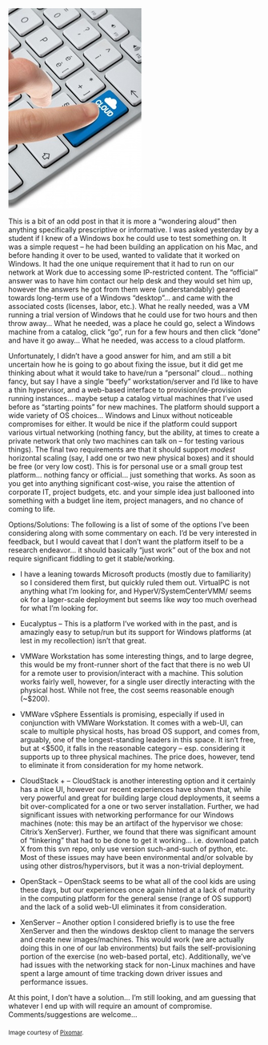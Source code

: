 <img alt='Cloud' src='/assets/images/78881z2p31zg232.jpg' class='blogimage img-responsive'>

This is a bit of an odd post in that it is more a “wondering aloud” then anything specifically prescriptive or
informative. I was asked yesterday by a student if I knew of a Windows box he could use to test something on. It was a
simple request – he had been building an application on his Mac, and before handing it over to be used, wanted to
validate that it worked on Windows. It had the one unique requirement that it had to run on our network at Work due to
accessing some IP-restricted content.  The “official” answer was to have him contact our help desk and they would set
him up, however the answers he got from them were (understandably) geared towards long-term use of a Windows “desktop”…
and came with the associated costs (licenses, labor, etc.). What he really needed, was a VM running a trial version of
Windows that he could use for two hours and then throw away… What he needed, was a place he could go, select a Windows
machine from a catalog, click “go”, run for a few hours and then click “done” and have it go away… What he needed, was
access to a cloud platform.

Unfortunately, I didn’t have a good answer for him, and am still a bit uncertain how he is going to go about fixing
the issue, but it did get me thinking about what it would take to have/run a “personal” cloud… nothing fancy, but say I
have a single “beefy” workstation/server and I’d like to have a thin hypervisor, and a web-based interface to
provision/de-provision running instances… maybe setup a catalog virtual machines that I’ve used before as “starting
points” for new machines. The platform should support a wide variety of OS choices… Windows and Linux without
noticeable compromises for either. It would be nice if the platform could support various virtual networking (nothing
fancy, but the ability, at times to create a private network that only two machines can talk on – for testing various
things). The final two requirements are that it should support *modest* horizontal scaling (say, I add one or two new
physical boxes) and it should be free (or very low cost). This is for personal use or a small group test platform…
nothing fancy or official… just something that works. As soon as you get into anything significant cost-wise, you
raise the attention of corporate IT, project budgets, etc. and your simple idea just ballooned into something with a
budget line item, project managers, and no chance of coming to life.

Options/Solutions: The following is a list of some of the options I’ve been considering along with some commentary on
each. I’d be very interested in feedback, but I would caveat that I don’t want the platform itself to be a research
endeavor… it should basically “just work” out of the box and not require significant fiddling to get it stable/working.

* I have a leaning towards Microsoft products (mostly due to familiarity) so I considered them first, but quickly ruled
them out. VirtualPC is not anything what I’m looking for, and HyperV/SystemCenterVMM/<insertManyMoreAcronymsHere> seems
ok for a lager-scale deployment but seems like *way* too much overhead for what I’m looking for.

* Eucalyptus – This is a platform I’ve worked with in the past, and is amazingly easy to setup/run but its support for
Windows platforms (at lest in my recollection) isn’t that great.

* VMWare Workstation has some interesting things, and to large degree, this would be my front-runner short of the fact
that there is no web UI for a remote user to provision/interact with a machine. This solution works fairly well,
however, for a single user directly interacting with the physical host. While not free, the cost seems reasonable
enough (~$200).

* VMWare vSphere Essentials is promising, especially if used in conjunction with VMWare Workstation. It comes with a
web-UI, can scale to multiple physical hosts, has broad OS support, and comes from, arguably, one of the
longest-standing leaders in this space. It isn’t free, but at <$500, it falls in the reasonable category – esp.
considering it supports up to three physical machines. The price does, however, tend to eliminate it from consideration
for my home network.

* CloudStack + <nameYourHypervisor> – CloudStack is another interesting option and it certainly has a nice UI, however
our recent experiences have shown that, while very powerful and great for building large cloud deployments, it seems a
bit over-complicated for a one or two server installation. Further, we had significant issues with networking
performance for our Windows machines (note: this may be an artifact of the hypervisor we chose: Citrix’s XenServer).
Further, we found that there was significant amount of “tinkering” that had to be done to get it working… i.e. download
patch X from this svn repo, only use version such-and-such of python, etc. Most of these issues may have been
environmental and/or solvable by using other distros/hypervisors, but it was a non-trivial deployment.

* OpenStack – OpenStack seems to be what all of the cool kids are using these days, but our experiences once again
hinted at a lack of maturity in the computing platform for the general sense (range of OS support) and the lack of a
solid web-UI eliminates it from consideration.

* XenServer – Another option I considered briefly is to use the free XenServer and then the windows desktop client to
manage the servers and create new images/machines. This would work (we are actually doing this in one of our lab
environments) but fails the self-provisioning portion of the exercise (no web-based portal, etc). Additionally, we’ve
had issues with the networking stack for non-Linux machines and have spent a large amount of time tracking down driver
issues and performance issues.

At this point, I don’t have a solution… I’m still looking, and am guessing that whatever I end up with will require an
amount of compromise. Comments/suggestions are welcome…

<sub>Image courtesy of [Pixomar](http://www.freedigitalphotos.net/images/view_photog.php?photogid=905).</sub>